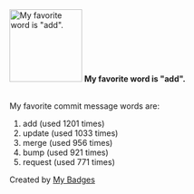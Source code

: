 <img src="https://my-badges.github.io/my-badges/favorite-word.png" alt="My favorite word is &quot;add&quot;." title="My favorite word is &quot;add&quot;." width="128">
<strong>My favorite word is &quot;add&quot;.</strong>
<br><br>

My favorite commit message words are:

1. add (used 1201 times)
2. update (used 1033 times)
3. merge (used 956 times)
4. bump (used 921 times)
5. request (used 771 times)


Created by <a href="https://github.com/my-badges/my-badges">My Badges</a>